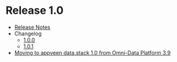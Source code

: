  # Release 1.0

* [Release Notes](./ReleaseNotes.md)
* Changelog
  * [1.0.0](./1.0.0-Changelog.md)
  * [1.0.1](./1.0.1-Changelog.md)
* [Moving to appveen data.stack 1.0 from Omni-Data Platform 3.9](./Moving%20to%20appveen%20data.stack%201.0%20from%20Omni-Data%20Platform%203.9.pdf)
